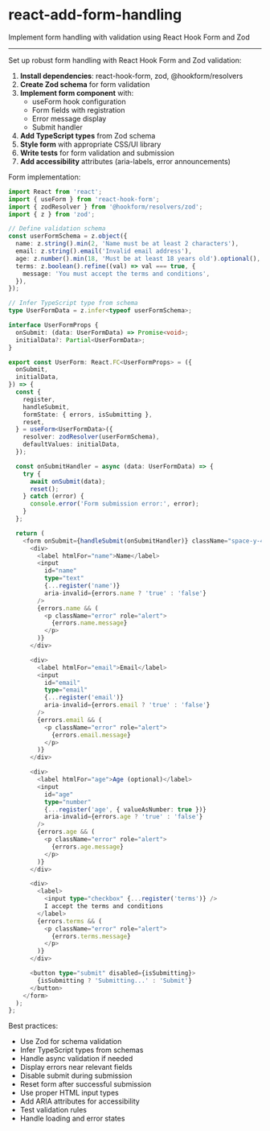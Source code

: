 # react-add-form-handling

Implement form handling with validation using React Hook Form and Zod

---

Set up robust form handling with React Hook Form and Zod validation:

1. **Install dependencies**: react-hook-form, zod, @hookform/resolvers
2. **Create Zod schema** for form validation
3. **Implement form component** with:
   - useForm hook configuration
   - Form fields with registration
   - Error message display
   - Submit handler
4. **Add TypeScript types** from Zod schema
5. **Style form** with appropriate CSS/UI library
6. **Write tests** for form validation and submission
7. **Add accessibility** attributes (aria-labels, error announcements)

Form implementation:
```typescript
import React from 'react';
import { useForm } from 'react-hook-form';
import { zodResolver } from '@hookform/resolvers/zod';
import { z } from 'zod';

// Define validation schema
const userFormSchema = z.object({
  name: z.string().min(2, 'Name must be at least 2 characters'),
  email: z.string().email('Invalid email address'),
  age: z.number().min(18, 'Must be at least 18 years old').optional(),
  terms: z.boolean().refine((val) => val === true, {
    message: 'You must accept the terms and conditions',
  }),
});

// Infer TypeScript type from schema
type UserFormData = z.infer<typeof userFormSchema>;

interface UserFormProps {
  onSubmit: (data: UserFormData) => Promise<void>;
  initialData?: Partial<UserFormData>;
}

export const UserForm: React.FC<UserFormProps> = ({
  onSubmit,
  initialData,
}) => {
  const {
    register,
    handleSubmit,
    formState: { errors, isSubmitting },
    reset,
  } = useForm<UserFormData>({
    resolver: zodResolver(userFormSchema),
    defaultValues: initialData,
  });

  const onSubmitHandler = async (data: UserFormData) => {
    try {
      await onSubmit(data);
      reset();
    } catch (error) {
      console.error('Form submission error:', error);
    }
  };

  return (
    <form onSubmit={handleSubmit(onSubmitHandler)} className="space-y-4">
      <div>
        <label htmlFor="name">Name</label>
        <input
          id="name"
          type="text"
          {...register('name')}
          aria-invalid={errors.name ? 'true' : 'false'}
        />
        {errors.name && (
          <p className="error" role="alert">
            {errors.name.message}
          </p>
        )}
      </div>

      <div>
        <label htmlFor="email">Email</label>
        <input
          id="email"
          type="email"
          {...register('email')}
          aria-invalid={errors.email ? 'true' : 'false'}
        />
        {errors.email && (
          <p className="error" role="alert">
            {errors.email.message}
          </p>
        )}
      </div>

      <div>
        <label htmlFor="age">Age (optional)</label>
        <input
          id="age"
          type="number"
          {...register('age', { valueAsNumber: true })}
          aria-invalid={errors.age ? 'true' : 'false'}
        />
        {errors.age && (
          <p className="error" role="alert">
            {errors.age.message}
          </p>
        )}
      </div>

      <div>
        <label>
          <input type="checkbox" {...register('terms')} />
          I accept the terms and conditions
        </label>
        {errors.terms && (
          <p className="error" role="alert">
            {errors.terms.message}
          </p>
        )}
      </div>

      <button type="submit" disabled={isSubmitting}>
        {isSubmitting ? 'Submitting...' : 'Submit'}
      </button>
    </form>
  );
};
```

Best practices:
- Use Zod for schema validation
- Infer TypeScript types from schemas
- Handle async validation if needed
- Display errors near relevant fields
- Disable submit during submission
- Reset form after successful submission
- Use proper HTML input types
- Add ARIA attributes for accessibility
- Test validation rules
- Handle loading and error states
